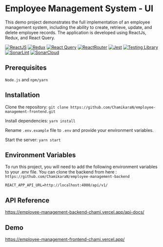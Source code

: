 # Employee Management System - UI

This demo project demonstrates the full implementation of an employee management system, including the ability to create, retrieve, update, and delete employee records. The application is developed using ReactJs, Redux, and React Query.

[![ReactJS](https://img.shields.io/badge/React-20232A?style=for-the-badge&logo=react&logoColor=61DAFB)](https://react.dev/) [![Redux](https://img.shields.io/badge/Redux-593D88?style=for-the-badge&logo=redux&logoColor=white)](https://redux.js.org/) [![React Query](https://img.shields.io/badge/-React%20Query-FF4154?style=for-the-badge&logo=react%20query&logoColor=white)](https://tanstack.com/query/v3/) [![ReactRouter](https://img.shields.io/badge/React_Router-CA4245?style=for-the-badge&logo=react-router&logoColor=white)](https://reactrouter.com/en/main) [![Jest](https://img.shields.io/badge/Jest-323330?style=for-the-badge&logo=Jest&logoColor=white)](https://jestjs.io/) [![Testing Library](https://img.shields.io/badge/testing%20library-323330?style=for-the-badge&logo=testing-library&logoColor=red)](https://testing-library.com/) [![SonarLint](https://img.shields.io/badge/SonarLint-CB2029?style=for-the-badge&logo=sonarlint&logoColor=white)](https://sonarcloud.io/summary/new_code?id=ChamikaraN_employee-management-frontend) [![SonarCloud](https://img.shields.io/badge/Sonar%20cloud-F3702A?style=for-the-badge&logo=sonarcloud&logoColor=white)](https://sonarcloud.io/summary/new_code?id=ChamikaraN_employee-management-frontend)

## Prerequisites

`Node.js` and `npm/yarn`

## Installation

Clone the repository: `git clone https://github.com/ChamikaraN/employee-management-frontend.git`

Install dependencies: `yarn install`

Rename `.env.example` file to `.env` and provide your environment variables.

Start the server: `yarn start`

## Environment Variables

To run this project, you will need to add the following environment variables to your .env file. You can clone the backend from here : `https://github.com/ChamikaraN/employee-management-backend`

`REACT_APP_API_URL=http://localhost:4000/api/v1/`

## API Reference

https://employee-management-backend-chami.vercel.app/api-docs/

## Demo

https://employee-management-frontend-chami.vercel.app/

